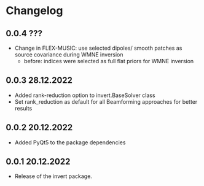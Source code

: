 # Changelog


## 0.0.4 ???
* Change in FLEX-MUSIC: use selected dipoles/ smooth patches as source covariance during WMNE inversion
  * before: indices were selected as full flat priors for WMNE inversion

## 0.0.3 28.12.2022
* Added rank-reduction option to invert.BaseSolver class
* Set rank_reduction as default for all Beamforming approaches for better results

## 0.0.2 20.12.2022
* Added PyQt5 to the package dependencies

## 0.0.1 20.12.2022
* Release of the invert package.